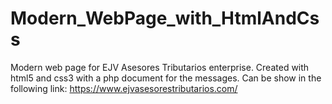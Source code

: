 # Modern_WebPage_with_HtmlAndCss

Modern web page for EJV Asesores Tributarios enterprise. Created with html5 and css3 with a php document for the messages.
Can be show in the following link: https://www.ejvasesorestributarios.com/
